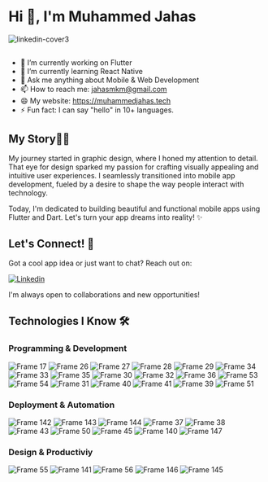 <h1 align="left">Hi 👋, I'm Muhammed Jahas</h1>

![linkedin-cover3](https://github.com/muhammed-jahas/muhammed-jahas/assets/111055088/35578273-856c-4160-92c8-5e9ccccb97bb)

##
- 🔭 I’m currently working on Flutter
- 🌱 I’m currently learning React Native
- 💬 Ask me anything about Mobile & Web Development
- 📫 How to reach me: jahasmkm@gmail.com
- 😄 My website: https://muhammedjahas.tech
- ⚡ Fun fact: I can say "hello" in 10+ languages.


## My Story👨‍💻

My journey started in graphic design, where I honed my attention to detail. That eye for design sparked my passion for crafting visually appealing and intuitive user experiences. I seamlessly transitioned into mobile app development, fueled by a desire to shape the way people interact with technology.

Today, I'm dedicated to building beautiful and functional mobile apps using Flutter and Dart. Let's turn your app dreams into reality! ✨

## Let's Connect! 🤝

Got a cool app idea or just want to chat? Reach out on: 

[![Linkedin](https://github.com/muhammed-jahas/muhammed-jahas/assets/111055088/e518e4df-2767-49c9-b854-db5b29bc8857)]([https://www.example.com](https://www.linkedin.com/in/muhammed-jahas/))

I'm always open to collaborations and new opportunities!


## Technologies I Know 🛠️

### Programming & Development

![Frame 17](https://github.com/muhammed-jahas/muhammed-jahas/assets/111055088/f2168935-2e08-437d-bb19-f730ffda4595)
![Frame 26](https://github.com/muhammed-jahas/muhammed-jahas/assets/111055088/a0bbc475-e641-4834-ae47-a620768c8a80)
![Frame 27](https://github.com/muhammed-jahas/muhammed-jahas/assets/111055088/4589baf6-d0ec-43f1-8ec6-8f43e4b2903e)
![Frame 28](https://github.com/muhammed-jahas/muhammed-jahas/assets/111055088/7451a520-fbfa-474e-862f-37da5c5dbf66)
![Frame 29](https://github.com/muhammed-jahas/muhammed-jahas/assets/111055088/0f5e41b2-d7d2-4181-b1c3-8dc37a9daef5)
![Frame 34](https://github.com/muhammed-jahas/muhammed-jahas/assets/111055088/4f3e3c92-d87d-410f-8644-6819e40b6a08)
![Frame 33](https://github.com/muhammed-jahas/muhammed-jahas/assets/111055088/08928593-be2a-47a9-8cc4-e5c692c54731)
![Frame 35](https://github.com/muhammed-jahas/muhammed-jahas/assets/111055088/c655381d-dc7d-4561-8fce-88919d9e63e1)
![Frame 30](https://github.com/muhammed-jahas/muhammed-jahas/assets/111055088/8a1e3ca6-f677-43e2-94b5-a1e67810e34f)
![Frame 32](https://github.com/muhammed-jahas/muhammed-jahas/assets/111055088/34f02c6a-039b-4813-ae12-56568fbf220d)
![Frame 36](https://github.com/muhammed-jahas/muhammed-jahas/assets/111055088/4eeba5b7-fb53-47c3-8188-33ca5d15a184)
![Frame 53](https://github.com/muhammed-jahas/muhammed-jahas/assets/111055088/412f8a80-6fd2-482f-a4b0-55c51ce94dad)
![Frame 54](https://github.com/muhammed-jahas/muhammed-jahas/assets/111055088/58bbdd82-eb91-49ed-95be-f36b32900c87)
![Frame 31](https://github.com/muhammed-jahas/muhammed-jahas/assets/111055088/338d0524-b797-463f-a835-e3077005de90)
![Frame 40](https://github.com/muhammed-jahas/muhammed-jahas/assets/111055088/b59689b4-8966-4b8b-84e0-dc6a858d92c0)
![Frame 41](https://github.com/muhammed-jahas/muhammed-jahas/assets/111055088/a04abb23-3410-4f65-85b3-15de293ff68a)
![Frame 39](https://github.com/muhammed-jahas/muhammed-jahas/assets/111055088/7166c5ca-03da-40ad-828a-cce02bc679f9)
![Frame 51](https://github.com/muhammed-jahas/muhammed-jahas/assets/111055088/9a9a4afd-ca20-4330-b680-7c8f24471d3a)

### Deployment & Automation

![Frame 142](https://github.com/muhammed-jahas/muhammed-jahas/assets/111055088/a12094da-1c53-4141-a7b7-7ede56d8eb52)
![Frame 143](https://github.com/muhammed-jahas/muhammed-jahas/assets/111055088/73fa4f89-2cf2-4a7e-bf91-4e4ac955ff5f)
![Frame 144](https://github.com/muhammed-jahas/muhammed-jahas/assets/111055088/7ec71722-8276-4fa3-baa6-6691dff3131e)
![Frame 37](https://github.com/muhammed-jahas/muhammed-jahas/assets/111055088/83e0bde3-1a4c-4d91-8c79-99cda0a6c0f7)
![Frame 38](https://github.com/muhammed-jahas/muhammed-jahas/assets/111055088/31989d08-8b9c-47b5-bc91-bb60a2674d4c)
![Frame 43](https://github.com/muhammed-jahas/muhammed-jahas/assets/111055088/f33ab973-4be8-4686-ba3f-3a9f6da96881)
![Frame 50](https://github.com/muhammed-jahas/muhammed-jahas/assets/111055088/641568f4-ac5e-440a-aff7-b62148a46fad)
![Frame 45](https://github.com/muhammed-jahas/muhammed-jahas/assets/111055088/ac9bf982-85c1-413c-adef-af72ff91bdaf)
![Frame 140](https://github.com/muhammed-jahas/muhammed-jahas/assets/111055088/9b4cb228-c1ad-4540-a889-a9e2b83fa43f)
![Frame 147](https://github.com/muhammed-jahas/muhammed-jahas/assets/111055088/3379d3ec-a82d-46f1-992f-dc7d9f221ac3)

### Design & Productiviy

![Frame 55](https://github.com/muhammed-jahas/muhammed-jahas/assets/111055088/8e5f54a3-2ca3-4c99-bf5e-601faf9422c1)
![Frame 141](https://github.com/muhammed-jahas/muhammed-jahas/assets/111055088/be09682b-4532-4d84-b737-55bac20e2421)
![Frame 56](https://github.com/muhammed-jahas/muhammed-jahas/assets/111055088/ec1f6540-9c22-4e9a-bdef-9e934127049a)
![Frame 146](https://github.com/muhammed-jahas/muhammed-jahas/assets/111055088/4664a029-d52e-4c33-b52b-d5f9bf6feb9f)
![Frame 145](https://github.com/muhammed-jahas/muhammed-jahas/assets/111055088/46cbbf6a-6206-400a-9cde-df020f4c4230)




